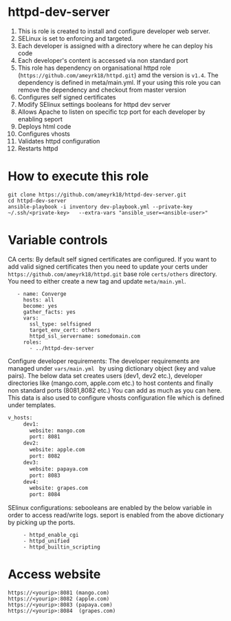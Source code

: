 # httpd-dev-server

1. This is role is created to install and configure developer web server. 
2. SELinux is set to enforcing and targeted.
3. Each developer is assigned with a directory where he can deploy his code
4. Each developer's content is accessed via non standard port 
5. This role has dependency on organisational httpd role (``https://github.com/ameyrk18/httpd.git``) amd the version is ``v1.4``. The dependency is defined in meta/main.yml. If your using this role you can remove the dependency and checkout from master version
6. Configures self signed certificates
7. Modify SElinux settings booleans for httpd dev server 
8. Allows Apache to listen on specific tcp port for each developer by enabling seport
9. Deploys html code
10. Configures vhosts 
11. Validates httpd configuration
12. Restarts httpd

# How to execute this role 

```
git clone https://github.com/ameyrk18/httpd-dev-server.git 
cd httpd-dev-server 
ansible-playbook -i inventory dev-playbook.yml --private-key ~/.ssh/<private-key>   --extra-vars "ansible_user=<ansible-user>"
```

# Variable controls 

CA certs: By default self signed certificates are configured. If you want to add valid signed certificates then you need to update your certs under ``https://github.com/ameyrk18/httpd.git`` base role ``certs/others`` directory. You need to either create a new tag and update ``meta/main.yml``. 

```---
   - name: Converge
     hosts: all
     become: yes
     gather_facts: yes
     vars:
       ssl_type: selfsigned
       target_env_cert: others
       httpd_ssl_servername: somedomain.com     
     roles:
       - ../httpd-dev-server                    
 ```       
 
Configure developer requirements: The developer requirements are managed under ``vars/main.yml `` by using dictionary object (key and value pairs). 
The below data set creates users (dev1, dev2 etc.), developer directories like (mango.com, apple.com etc.) to host contents and finally non standard ports (8081,8082 etc.) You can add as much as you can here. This data is also used to configure vhosts configuration file which is defined under templates. 
```bash
v_hosts:
     dev1:
       website: mango.com
       port: 8081
     dev2:
       website: apple.com
       port: 8082
     dev3:
       website: papaya.com
       port: 8083
     dev4:
       website: grapes.com
       port: 8084
```
 
SElinux configurations: sebooleans are enabled by the below variable in order to access read/write logs. seport is enabled from the above dictionary by picking up the ports.  


```httpd_sebooleans:
     - httpd_enable_cgi
     - httpd_unified
     - httpd_builtin_scripting
 ```
 
 # Access website 
``` 
https://<yourip>:8081 (mango.com)
https://<yourip>:8082 (apple.com)
https://<yourip>:8083 (papaya.com)
https://<yourip>:8084  (grapes.com)
```
